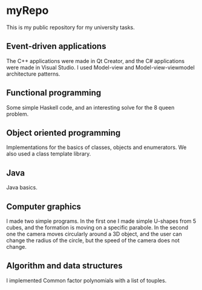 # myRepo
This is my public repository for my university tasks.

## Event-driven applications
The C++ applications were made in Qt Creator, and the C# applications were made in Visual Studio. I used Model-view and Model-view-viewmodel architecture patterns.

## Functional programming
Some simple Haskell code, and an interesting solve for the 8 queen problem.

## Object oriented programming
Implementations for the basics of classes, objects and enumerators. We also used a class template library.

## Java
Java basics.

## Computer graphics
I made two simple programs. In the first one I made simple U-shapes from 5 cubes, and the formation is moving on a specific parabole. In the second one the camera moves circularly around a 3D object, and the user can change the radius of the circle, but the speed of the camera does not change.

## Algorithm and data structures
I implemented Common factor polynomials with a list of touples.
